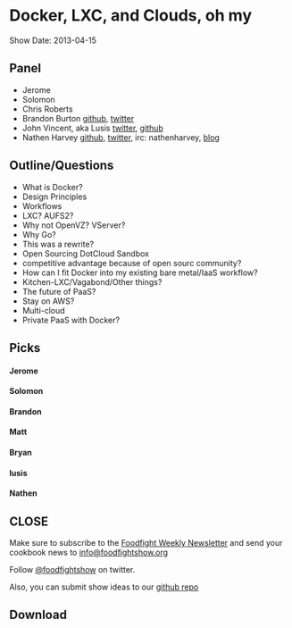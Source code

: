 # Docker, LXC, and Clouds, oh my

Show Date:  2013-04-15

Panel<a name="panel"></a>
-----
* Jerome
* Solomon
* Chris Roberts
* Brandon Burton [github](http://github.com/solarce), [twitter](https://twitter.com/solarce)
* John Vincent, aka Lusis [twitter](https://twitter.com/#!/lusis), [github](https://github.com/lusis)
* Nathen Harvey [github](http://github.com/nathenharvey), [twitter](http://twitter.com/nathenharvey), irc: nathenharvey, [blog](http://nathenharvey.com)

Outline/Questions
-----------------
* What is Docker?
 * Design Principles
 * Workflows
* LXC? AUFS2?
 * Why not OpenVZ? VServer?
* Why Go?
 * This was a rewrite?
* Open Sourcing DotCloud Sandbox
 * competitive advantage because of open sourc community?
* How can I fit Docker into my existing bare metal/IaaS workflow?
* Kitchen-LXC/Vagabond/Other things?
* The future of PaaS?
 * Stay on AWS?
 * Multi-cloud
 * Private PaaS with Docker?


Picks<a name="picks"></a>
-----
#### Jerome

#### Solomon

#### Brandon

#### Matt

#### Bryan  

#### lusis  

#### Nathen  


CLOSE
-----

Make sure to subscribe to the [Foodfight Weekly Newsletter](http://bit.ly/ffsmail) and send your cookbook
news to info@foodfightshow.org

Follow [@foodfightshow](http://twitter.com/foodfightshow) on twitter.

Also, you can submit show ideas to our [github repo](https://github.com/foodfight/showz)



Download
--------

